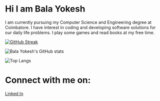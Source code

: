 # Hi I am Bala Yokesh
I am currently pursuing my Computer Science and Engineering degree at Coimbatore.  I have interest in coding and developing software solutions for our daily life problems.  I play some games and read books at my free time.  

[![GitHub Streak](https://github-readme-streak-stats.herokuapp.com/?user=DenverCoder1)](https://git.io/streak-stats)

![Bala Yokesh's GitHub stats](https://github-readme-stats.vercel.app/api?username=balayokesh&hide=stars&count_private=true&show_icons=true)

![Top Langs](https://github-readme-stats.vercel.app/api/top-langs/?username=balayokesh)

# Connect with me on:
[Linked In](https://linkedin.com/in/balayokeshmani)


